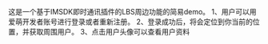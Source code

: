 这是一个基于IMSDK即时通讯插件的LBS周边功能的简易demo。
1、用户可以用爱萌开发者账号进行登录或者重新注册。
2、登录成功后，将会定位到你当前的位置，并获取周围用户。
3、点击用户头像可以查看用户资料
